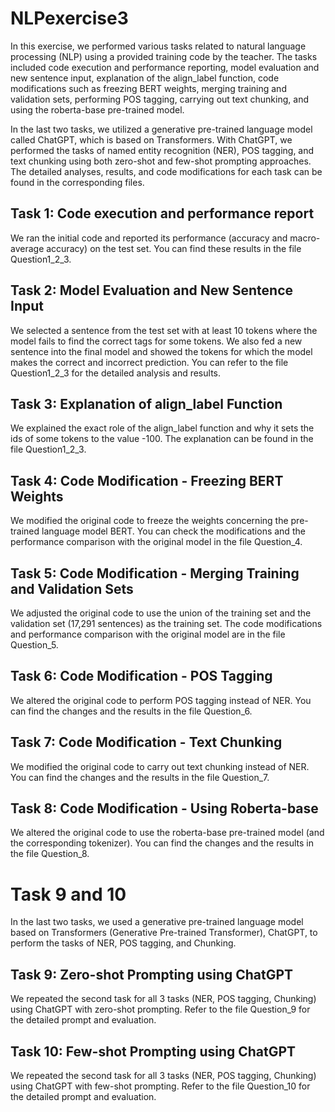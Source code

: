 # NLPexercise3
In this exercise, we performed various tasks related to natural language processing (NLP) using a provided training code by the teacher. The tasks included code execution and performance reporting, model evaluation and new sentence input, explanation of the align_label function, code modifications such as freezing BERT weights, merging training and validation sets, performing POS tagging, carrying out text chunking, and using the roberta-base pre-trained model.

In the last two tasks, we utilized a generative pre-trained language model called ChatGPT, which is based on Transformers. With ChatGPT, we performed the tasks of named entity recognition (NER), POS tagging, and text chunking using both zero-shot and few-shot prompting approaches. The detailed analyses, results, and code modifications for each task can be found in the corresponding files.

## Task 1: Code execution and performance report

We ran the initial code and reported its performance (accuracy and macro-average accuracy) on the test set. You can find these results in the file Question1_2_3.

## Task 2: Model Evaluation and New Sentence Input

We selected a sentence from the test set with at least 10 tokens where the model fails to find the correct tags for some tokens. We also fed a new sentence into the final model and showed the tokens for which the model makes the correct and incorrect prediction. You can refer to the file Question1_2_3 for the detailed analysis and results.

## Task 3: Explanation of align_label Function

We explained the exact role of the align_label function and why it sets the ids of some tokens to the value -100. The explanation can be found in the file Question1_2_3.

## Task 4: Code Modification - Freezing BERT Weights

We modified the original code to freeze the weights concerning the pre-trained language model BERT. You can check the modifications and the performance comparison with the original model in the file Question_4.

## Task 5: Code Modification - Merging Training and Validation Sets

We adjusted the original code to use the union of the training set and the validation set (17,291 sentences) as the training set. The code modifications and performance comparison with the original model are in the file Question_5.

## Task 6: Code Modification - POS Tagging

We altered the original code to perform POS tagging instead of NER. You can find the changes and the results in the file Question_6.

## Task 7: Code Modification - Text Chunking

We modified the original code to carry out text chunking instead of NER. You can find the changes and the results in the file Question_7.

## Task 8: Code Modification - Using Roberta-base

We altered the original code to use the roberta-base pre-trained model (and the corresponding tokenizer). You can find the changes and the results in the file Question_8.

# Task 9 and 10
In the last two tasks, we used a generative pre-trained language model based on Transformers (Generative Pre-trained Transformer), ChatGPT, to perform the tasks of NER, POS tagging, and Chunking.

## Task 9: Zero-shot Prompting using ChatGPT

We repeated the second task for all 3 tasks (NER, POS tagging, Chunking) using ChatGPT with zero-shot prompting. Refer to the file Question_9 for the detailed prompt and evaluation.

## Task 10: Few-shot Prompting using ChatGPT

We repeated the second task for all 3 tasks (NER, POS tagging, Chunking) using ChatGPT with few-shot prompting. Refer to the file Question_10 for the detailed prompt and evaluation.
